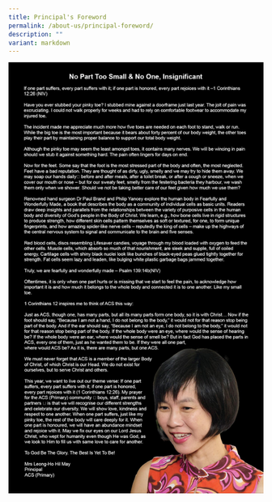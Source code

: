 ```yaml
---
title: Principal's Foreword
permalink: /about-us/principal-foreword/
description: ""
variant: markdown
---
```



![](/images/About%20%20%20Principle's%20Foreword/P_message.jpg)

